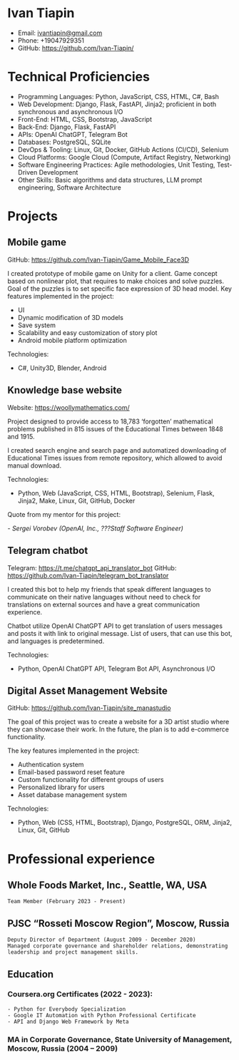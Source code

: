 # Ivan Tiapin

- Email: ivantiapin@gmail.com
- Phone: +19047929351
- GitHub: https://github.com/Ivan-Tiapin/

# Technical Proficiencies
- Programming Languages: Python, JavaScript, CSS, HTML, C#, Bash
- Web Development: Django, Flask, FastAPI, Jinja2; proficient in both synchronous and asynchronous I/O
- Front-End: HTML, CSS, Bootstrap, JavaScript
- Back-End: Django, Flask, FastAPI
- APIs: OpenAI ChatGPT, Telegram Bot
- Databases: PostgreSQL, SQLite
- DevOps & Tooling: Linux, Git, Docker, GitHub Actions (CI/CD), Selenium
- Cloud Platforms: Google Cloud (Compute, Artifact Registry, Networking)
- Software Engineering Practices: Agile methodologies, Unit Testing, Test-Driven Development
- Other Skills: Basic algorithms and data structures, LLM prompt engineering, Software Architecture

# Projects
## Mobile game
GitHub: https://github.com/Ivan-Tiapin/Game_Mobile_Face3D

I created prototype of mobile game on Unity for a client. Game concept based on nonlinear plot, that requires to make choices and solve puzzles. Goal of the puzzles is to set specific face expression of 3D head model. Key features implemented in the project:
- UI 
- Dynamic modification of 3D models
- Save system
- Scalability and easy customization of story plot 
- Android mobile platform optimization

Technologies:

- C#, Unity3D, Blender, Android


## Knowledge base website
Website: https://woollymathematics.com/

Project designed to provide access to 18,783 ‘forgotten’ mathematical problems published in 815 issues of the Educational Times between 1848 and 1915.

I created search engine and search page and automatized downloading of Educational Times issues from remote repository, which allowed to avoid manual download.

Technologies:

- Python, Web (JavaScript, CSS, HTML, Bootstrap), Selenium, Flask, Jinja2, Make, Linux, Git, GitHub, Docker   

Quote from my mentor for this project:

_- Sergei Vorobev (OpenAI, Inc., ???Staff Software Engineer)_

## Telegram chatbot
Telegram: https://t.me/chatgpt_api_translator_bot
GitHub: https://github.com/Ivan-Tiapin/telegram_bot_translator

I created this bot to help my friends that speak different languages to communicate on their native languages without need to check for translations on external sources and have a great communication experience.

Chatbot utilize OpenAI ChatGPT API to get translation of users messages and posts it with link to original message.
List of users, that can use this bot, and languages is predetermined. 

Technologies:

- Python, OpenAI ChatGPT API, Telegram Bot API, Asynchronous I/O

## Digital Asset Management Website 
GitHub: https://github.com/Ivan-Tiapin/site_manastudio

The goal of this project was to create a website for a 3D artist studio where they can showcase their work. In the future, the plan is to add e-commerce functionality.

The key features implemented in the project:
- Authentication system
- Email-based password reset feature
- Custom functionality for different groups of users
- Personalized library for users
- Asset database management system

Technologies:

- Python, Web (CSS, HTML, Bootstrap), Django, PostgreSQL, ORM, Jinja2, Linux, Git, GitHub


# Professional experience

## Whole Foods Market, Inc., Seattle, WA, USA
    Team Member (February 2023 - Present)
## PJSC “Rosseti Moscow Region”, Moscow, Russia
    Deputy Director of Department (August 2009 - December 2020)
    Managed corporate governance and shareholder relations, demonstrating leadership and project management skills.

## Education

### Coursera.org Certificates (2022 - 2023):
    - Python for Everybody Specialization
    - Google IT Automation with Python Professional Certificate
    - API and Django Web Framework by Meta
### MA in Corporate Governance, State University of Management, Moscow, Russia (2004 – 2009)
